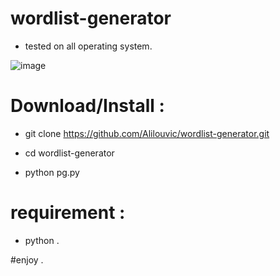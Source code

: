 # wordlist-generator
- tested on all operating system.


![image](https://user-images.githubusercontent.com/50306623/85086844-bc161100-b1d3-11ea-9534-631e25b903e1.png)


# Download/Install :

- git clone https://github.com/Alilouvic/wordlist-generator.git

- cd wordlist-generator

- python pg.py

# requirement :

- python .

#enjoy .
